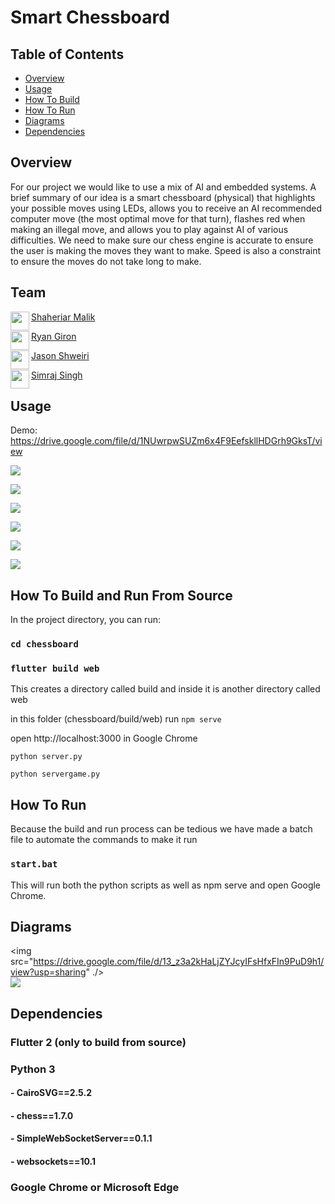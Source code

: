 # Smart Chessboard

## Table of Contents
- [Overview](#overview)
- [Usage](#usage)
- [How To Build](#how-to-build-and-run-from-source)
- [How To Run](#how-to-run)
- [Diagrams](#diagrams)
- [Dependencies](#dependencies)

## Overview
For our project we would like to use a mix of AI and embedded systems. A brief summary of our idea is a smart chessboard (physical) that highlights your possible moves using LEDs, allows you to receive an AI recommended computer move (the most optimal move for that turn), flashes red when making an illegal move, and allows you to play against AI of various difficulties. We need to make sure our chess engine is accurate to ensure the user is making the moves they want to make. Speed is also a constraint to ensure the moves do not take long to make.

## Team
<a href="https://github.com/shaheriar" target="_blank"><img src="https://avatars.githubusercontent.com/u/49822364?v=4" align="left" height="30px">Shaheriar Malik</a>

<a href="https://github.com/rgiron1" target="_blank"><img src="https://avatars.githubusercontent.com/u/36999776?v=4" align="left" height="30px">Ryan Giron</a>

<a href="https://github.com/JShweiri" target="_blank"><img src="https://avatars.githubusercontent.com/u/31330210?v=4" align="left" height="30px">Jason Shweiri</a>

<a href="https://github.com/simrajsingh" target="_blank"><img src="https://avatars.githubusercontent.com/u/25336991?v=4" align="left" height="30px">Simraj Singh</a>



## Usage
Demo: https://drive.google.com/file/d/1NUwrpwSUZm6x4F9EefskllHDGrh9GksT/view

<img src="https://i.imgur.com/TZHJjqC.png" /><br>
     
<img src="https://i.imgur.com/MeYpJ8G.png" /><br>
     
<img src="https://i.imgur.com/gdqlrtn.png" /><br>
     
<img src="https://i.imgur.com/xZqYGsR.png" /><br>
     
<img src="https://i.imgur.com/eX58mde.png" /><br>
     
<img src="https://i.imgur.com/MK9v85P.png" /><br>


## How To Build and Run From Source
In the project directory, you can run:

### `cd chessboard`
  
### `flutter build web`
  
This creates a directory called build and inside it is another directory called web

in this folder (chessboard/build/web) run `npm serve`
  
open http://localhost:3000 in Google Chrome 
  
`python server.py`
  
`python servergame.py`

## How To Run
Because the build and run process can be tedious we have made a batch file to automate the commands to make it run

### `start.bat`

This will run both the python scripts as well as npm serve and open Google Chrome.<br />

## Diagrams

<img src="https://drive.google.com/file/d/13_z3a2kHaLjZYJcyIFsHfxFIn9PuD9h1/view?usp=sharing" ./><br>
<img src="https://i.imgur.com/9VhzXgU.png" /><br>

## Dependencies
### Flutter 2 (only to build from source) <br>
### Python 3 <br>
#### - CairoSVG==2.5.2 <br>
#### - chess==1.7.0 <br>
#### - SimpleWebSocketServer==0.1.1 <br>
#### - websockets==10.1 <br>
### Google Chrome or Microsoft Edge <br>

